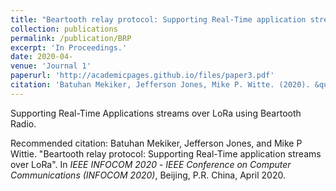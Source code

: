 ```yaml
---
title: "Beartooth relay protocol: Supporting Real-Time application streams over LoRa"
collection: publications
permalink: /publication/BRP
excerpt: 'In Proceedings.'
date: 2020-04-
venue: 'Journal 1'
paperurl: 'http://academicpages.github.io/files/paper3.pdf'
citation: 'Batuhan Mekiker, Jefferson Jones, Mike P. Witte. (2020). &quot;Beartooth relay protocol: Supporting Real-Time application streams over LoRa.&quot; <i>INFOCOM 2020</i>.'
---
```

Supporting Real-Time Applications streams over LoRa using Beartooth Radio.

<!-- [Download paper here](http://academicpages.github.io/files/paper3.pdf) -->

Recommended citation: Batuhan Mekiker, Jefferson Jones, and Mike P Wittie. "Beartooth relay protocol: Supporting Real-Time application streams over LoRa". In <i>IEEE INFOCOM 2020</i> - <i>IEEE Conference on Computer Communications (INFOCOM 2020)</i>, Beijing, P.R. China, April 2020.
